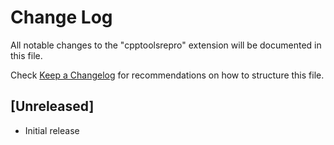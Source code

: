 # Change Log
All notable changes to the "cpptoolsrepro" extension will be documented in this file.

Check [Keep a Changelog](http://keepachangelog.com/) for recommendations on how to structure this file.

## [Unreleased]
- Initial release